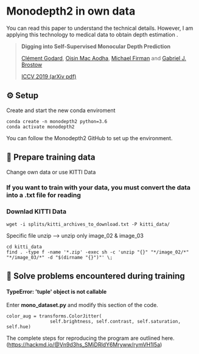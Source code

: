 # Monodepth2 in own data
You can read this paper to understand the technical details. However, I am applying this technology to medical data to obtain depth estimation .
> **Digging into Self-Supervised Monocular Depth Prediction**
>
> [Clément Godard](http://www0.cs.ucl.ac.uk/staff/C.Godard/), [Oisin Mac Aodha](http://vision.caltech.edu/~macaodha/), [Michael Firman](http://www.michaelfirman.co.uk) and [Gabriel J. Brostow](http://www0.cs.ucl.ac.uk/staff/g.brostow/)
>
> [ICCV 2019 (arXiv pdf)](https://arxiv.org/abs/1806.01260)
> 
## ⚙️ Setup
Create and start the new conda enviroment
```shell
conda create -n monodepth2 python=3.6
conda activate monodepth2
```
You can follow the Monodepth2 GitHub to set up the environment.
## 💾 Prepare training data
Change own data or use KITTI Data

### If you want to train with your data, you must convert the data into a .txt file for reading

### Downlad KITTI Data
```shell
wget -i splits/kitti_archives_to_download.txt -P kitti_data/
```

Specific file unzip --> unzip only image_02 & image_03
```shell
cd kitti_data
find . -type f -name '*.zip' -exec sh -c 'unzip "{}" "*/image_02/*" "*/image_03/*" -d "$(dirname "{}")"' \;
```
## 🔧 Solve problems encountered during training
#### TypeError: 'tuple' object is not callable
Enter **mono_dataset.py** and modify this section of the code.
```
color_aug = transforms.ColorJitter(
                self.brightness, self.contrast, self.saturation, self.hue)
```
The complete steps for reproducing the program are outlined here.(https://hackmd.io/@Vn9d3hs_SMiDRldY6Mryww/rymVH1l5a)

